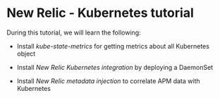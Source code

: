 # New Relic - Kubernetes tutorial

During this tutorial, we will learn the following:
* Install *kube-state-metrics* for getting metrics about all Kubernetes object

* Install *New Relic Kubernetes integration* by deploying a DaemonSet

* Install *New Relic metadata injection* to correlate APM data with Kubernetes